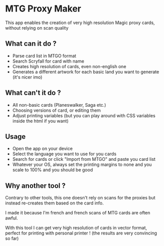 # MTG Proxy Maker

This app enables the creation of very high resolution Magic proxy cards, without relying on scan quality

## What can it do ?

- Parse card list in MTGO format
- Search Scryfall for card with name
- Creates high resolution of cards, even non-english one
- Generates a different artwork for each basic land you want to generate (it's nicer imo)

## What can't it do ?

- All non-basic cards (Planeswalker, Saga etc.)
- Choosing versions of card, or editing them
- Adjust printing variables (but you can play around with CSS variables inside the html if you want)

## Usage

- Open the app on your device
- Select the language you want to use for you cards
- Search for cards or click "Import from MTGO" and paste you card list
- Whatever your OS, always set the printing margins to none and you scale to 100% and you should be good

## Why another tool ?

Contrary to other tools, this one doesn't rely on scans for the proxies but instead re-creates them based on the card info.

I made it because I'm french and french scans of MTG cards are often awful.  

With this tool I can get very high resolution of cards in vector format, perfect for printing with personal printer ! (the results are very convincing so far)